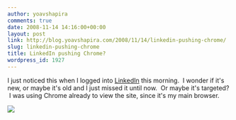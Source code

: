 ```yaml
---
author: yoavshapira
comments: true
date: 2008-11-14 14:16:00+00:00
layout: post
link: http://blog.yoavshapira.com/2008/11/14/linkedin-pushing-chrome/
slug: linkedin-pushing-chrome
title: LinkedIn pushing Chrome?
wordpress_id: 1927
---
```


I just noticed this when I logged into [LinkedIn](http://www.linkedin.com) this morning.  I wonder if it's new, or maybe it's old and I just missed it until now.  Or maybe it's targeted?  I was using Chrome already to view the site, since it's my main browser.  
  
  
[![](https://yoavshapira.files.wordpress.com/2008/11/f1b16-linkedinchrome.png?w=300)](https://yoavshapira.files.wordpress.com/2008/11/f1b16-linkedinchrome.png)
